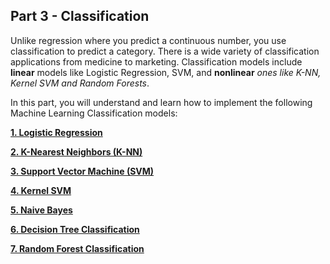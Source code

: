 ## Part 3 - Classification

Unlike regression where you predict a continuous number, you use classification to predict a category. There is a wide variety of classification applications from medicine to marketing. Classification models include **linear** models like Logistic Regression, SVM, and **nonlinear** *ones like K-NN, Kernel SVM and Random Forests*.

In this part, you will understand and learn how to implement the following Machine Learning Classification models:

   [**1. Logistic Regression**](https://github.com/MachineLearner07/Basic-Machine-Learning-with-Python-and-R/tree/rezwan/Part%203.2%20-%20Classsification/1.%20Logistic%20Regression)

   [**2. K-Nearest Neighbors (K-NN)**](https://github.com/MachineLearner07/Basic-Machine-Learning-with-Python-and-R/tree/rezwan/Part%203.2%20-%20Classsification/2.%20K-Nearest%20Neighbors%20(K-NN))

   [**3. Support Vector Machine (SVM)**](https://github.com/MachineLearner07/Basic-Machine-Learning-with-Python-and-R/tree/rezwan/Part%203.2%20-%20Classsification/3.%20Support%20Vector%20Machine%20(SVM))

   [**4. Kernel SVM**](https://github.com/MachineLearner07/Basic-Machine-Learning-with-Python-and-R/tree/rezwan/Part%203.2%20-%20Classsification/4.%20Kernel%20SVM)

   [**5. Naive Bayes**](https://github.com/MachineLearner07/Basic-Machine-Learning-with-Python-and-R/tree/rezwan/Part%203.2%20-%20Classsification/5.%20Naive%20Bayes)

   [**6. Decision Tree Classification**](https://github.com/MachineLearner07/Basic-Machine-Learning-with-Python-and-R/tree/rezwan/Part%203.2%20-%20Classsification/6.%20Decision%20Tree%20Classification)

   [**7. Random Forest Classification**](https://github.com/MachineLearner07/Basic-Machine-Learning-with-Python-and-R/tree/rezwan/Part%203.2%20-%20Classsification/7.%20Random%20Forest%20Classification)
